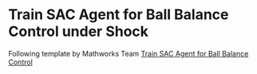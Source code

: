 # Train SAC Agent for Ball Balance Control under Shock

Following template by Mathworks Team [Train SAC Agent for Ball Balance Control](https://www.mathworks.com/help/reinforcement-learning/ug/train-sac-agent-for-ball-balance-control.html)
